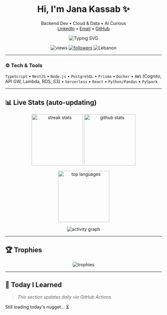 <!-- Profile Header -->
<h1 align="center">Hi, I'm Jana Kassab ✨</h1>
<p align="center">
  Backend Dev • Cloud & Data • AI Curious<br/>
  <a href="https://www.linkedin.com/in/jana-kassab">LinkedIn</a> •
  <a href="mailto:janakassab.dev@gmail.com">Email</a> •
  <a href="https://github.com/janakassab">GitHub</a>
</p>

<!-- Typing headline -->
<p align="center">
  <img src="https://readme-typing-svg.demolab.com?font=Fira+Code&pause=1000&center=true&vCenter=true&width=700&lines=NestJS+%2B+PostgreSQL+%2B+Prisma;AWS+%7C+Serverless+%7C+CI%2FCD;Data+Engineering+%2F+PySpark;Learning+something+daily+%23100DaysOfCode" alt="Typing SVG" />
</p>

<!-- Visitor badge + followers -->
<p align="center">
  <img src="https://komarev.com/ghpvc/?username=janakassab&style=flat-square" alt="views"/>
  <a href="https://github.com/janakassab?tab=followers"><img src="https://img.shields.io/github/followers/janakassab?label=Followers&style=flat-square" alt="followers"/></a>
  <img src="https://img.shields.io/badge/From-Lebanon-00A3FF?style=flat-square" alt="Lebanon"/>
</p>

---

### ⚙️ Tech & Tools
`TypeScript` • `NestJS` • `Node.js` • `PostgreSQL` • `Prisma` • `Docker` • `AWS` (Cognito, API GW, Lambda, RDS, S3) • `Serverless` • `React` • `Python/Pandas` • `PySpark`

---

## 📊 Live Stats (auto-updating)
<p align="center">
  <!-- GitHub Streak -->
  <img height="165" src="https://streak-stats.demolab.com?user=janakassab&theme=default&hide_border=true" alt="streak stats"/>

  <!-- GitHub Stats -->
  <img height="165" src="https://github-readme-stats.vercel.app/api?username=janakassab&show_icons=true&hide_border=true&include_all_commits=true&count_private=true" alt="github stats"/>
</p>

<p align="center">
  <!-- Top languages (by repo code, not skill) -->
  <img height="165" src="https://github-readme-stats.vercel.app/api/top-langs/?username=janakassab&layout=compact&hide_border=true&langs_count=8" alt="top languages"/>
</p>

<!-- Activity Graph -->
<p align="center">
  <img src="https://github-readme-activity-graph.vercel.app/graph?username=janakassab&hide_border=true&radius=8&area=true" alt="activity graph"/>
</p>

---

## 🏆 Trophies
<p align="center">
  <img src="https://github-profile-trophy.vercel.app/?username=janakassab&margin-w=10&margin-h=10&no-frame=true" alt="trophies"/>
</p>

---

## 🧠 Today I Learned
> _This section updates daily via GitHub Actions._

<!-- TIL_START -->

Still loading today's nugget... ⏳

<!-- TIL_END -->
